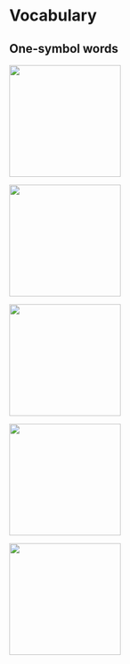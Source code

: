# Vocabulary

## One-symbol words

<img height="200" src="https://github.com/TodePond/TodeTode/assets/15892272/5f820286-fbbb-4274-8222-7ca14801bc5b"></img>

<img height="200" src="https://github.com/TodePond/TodeTode/assets/15892272/61cd16a1-6a74-4184-bd9d-af5c88ee0c5f"></img>

<img height="200" src="https://github.com/TodePond/TodeTode/assets/15892272/5b0b118a-e78d-4290-afcc-7f6e68459cf3"></img>

<img height="200" src="https://github.com/TodePond/TodeTode/assets/15892272/36359dac-0e8f-4a33-8b1e-39b8d56210ae"></img>

<img height="200" src="https://github.com/TodePond/TodeTode/assets/15892272/158a992a-b165-4841-803e-cd8b4902d115"></img>

